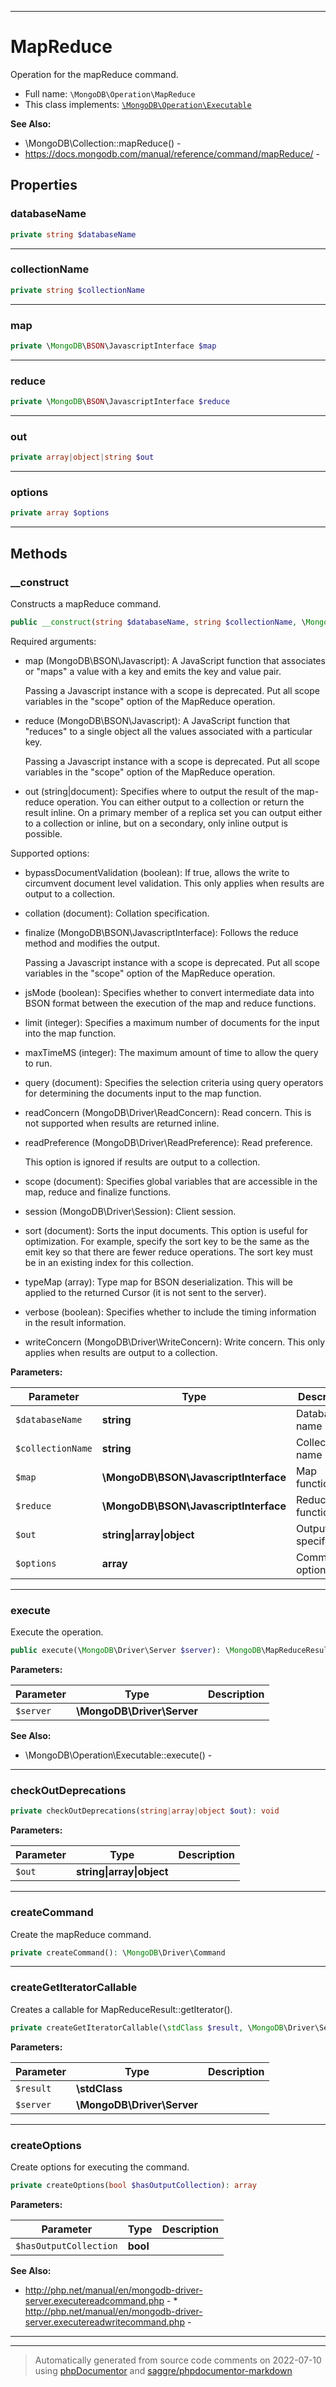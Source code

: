 ***

# MapReduce

Operation for the mapReduce command.



* Full name: `\MongoDB\Operation\MapReduce`
* This class implements:
[`\MongoDB\Operation\Executable`](./Executable.md)

**See Also:**

* \MongoDB\Collection::mapReduce() - 
* https://docs.mongodb.com/manual/reference/command/mapReduce/ - 



## Properties


### databaseName



```php
private string $databaseName
```






***

### collectionName



```php
private string $collectionName
```






***

### map



```php
private \MongoDB\BSON\JavascriptInterface $map
```






***

### reduce



```php
private \MongoDB\BSON\JavascriptInterface $reduce
```






***

### out



```php
private array|object|string $out
```






***

### options



```php
private array $options
```






***

## Methods


### __construct

Constructs a mapReduce command.

```php
public __construct(string $databaseName, string $collectionName, \MongoDB\BSON\JavascriptInterface $map, \MongoDB\BSON\JavascriptInterface $reduce, string|array|object $out, array $options = []): mixed
```

Required arguments:

 * map (MongoDB\BSON\Javascript): A JavaScript function that associates
   or "maps" a value with a key and emits the key and value pair.

   Passing a Javascript instance with a scope is deprecated. Put all
   scope variables in the "scope" option of the MapReduce operation.

 * reduce (MongoDB\BSON\Javascript): A JavaScript function that "reduces"
   to a single object all the values associated with a particular key.

   Passing a Javascript instance with a scope is deprecated. Put all
   scope variables in the "scope" option of the MapReduce operation.

 * out (string|document): Specifies where to output the result of the
   map-reduce operation. You can either output to a collection or return
   the result inline. On a primary member of a replica set you can output
   either to a collection or inline, but on a secondary, only inline
   output is possible.

Supported options:

 * bypassDocumentValidation (boolean): If true, allows the write to
   circumvent document level validation. This only applies when results
   are output to a collection.

 * collation (document): Collation specification.

 * finalize (MongoDB\BSON\JavascriptInterface): Follows the reduce method
   and modifies the output.

   Passing a Javascript instance with a scope is deprecated. Put all
   scope variables in the "scope" option of the MapReduce operation.

 * jsMode (boolean): Specifies whether to convert intermediate data into
   BSON format between the execution of the map and reduce functions.

 * limit (integer): Specifies a maximum number of documents for the input
   into the map function.

 * maxTimeMS (integer): The maximum amount of time to allow the query to
   run.

 * query (document): Specifies the selection criteria using query
   operators for determining the documents input to the map function.

 * readConcern (MongoDB\Driver\ReadConcern): Read concern. This is not
   supported when results are returned inline.

 * readPreference (MongoDB\Driver\ReadPreference): Read preference.

   This option is ignored if results are output to a collection.

 * scope (document): Specifies global variables that are accessible in
   the map, reduce and finalize functions.

 * session (MongoDB\Driver\Session): Client session.

 * sort (document): Sorts the input documents. This option is useful for
   optimization. For example, specify the sort key to be the same as the
   emit key so that there are fewer reduce operations. The sort key must
   be in an existing index for this collection.

 * typeMap (array): Type map for BSON deserialization. This will be
   applied to the returned Cursor (it is not sent to the server).

 * verbose (boolean): Specifies whether to include the timing information
   in the result information.

 * writeConcern (MongoDB\Driver\WriteConcern): Write concern. This only
   applies when results are output to a collection.






**Parameters:**

| Parameter | Type | Description |
|-----------|------|-------------|
| `$databaseName` | **string** | Database name |
| `$collectionName` | **string** | Collection name |
| `$map` | **\MongoDB\BSON\JavascriptInterface** | Map function |
| `$reduce` | **\MongoDB\BSON\JavascriptInterface** | Reduce function |
| `$out` | **string&#124;array&#124;object** | Output specification |
| `$options` | **array** | Command options |




***

### execute

Execute the operation.

```php
public execute(\MongoDB\Driver\Server $server): \MongoDB\MapReduceResult
```








**Parameters:**

| Parameter | Type | Description |
|-----------|------|-------------|
| `$server` | **\MongoDB\Driver\Server** |  |



**See Also:**

* \MongoDB\Operation\Executable::execute() - 

***

### checkOutDeprecations



```php
private checkOutDeprecations(string|array|object $out): void
```








**Parameters:**

| Parameter | Type | Description |
|-----------|------|-------------|
| `$out` | **string&#124;array&#124;object** |  |




***

### createCommand

Create the mapReduce command.

```php
private createCommand(): \MongoDB\Driver\Command
```











***

### createGetIteratorCallable

Creates a callable for MapReduceResult::getIterator().

```php
private createGetIteratorCallable(\stdClass $result, \MongoDB\Driver\Server $server): callable
```








**Parameters:**

| Parameter | Type | Description |
|-----------|------|-------------|
| `$result` | **\stdClass** |  |
| `$server` | **\MongoDB\Driver\Server** |  |




***

### createOptions

Create options for executing the command.

```php
private createOptions(bool $hasOutputCollection): array
```








**Parameters:**

| Parameter | Type | Description |
|-----------|------|-------------|
| `$hasOutputCollection` | **bool** |  |



**See Also:**

* http://php.net/manual/en/mongodb-driver-server.executereadcommand.php - * http://php.net/manual/en/mongodb-driver-server.executereadwritecommand.php - 

***


***
> Automatically generated from source code comments on 2022-07-10 using [phpDocumentor](http://www.phpdoc.org/) and [saggre/phpdocumentor-markdown](https://github.com/Saggre/phpDocumentor-markdown)
